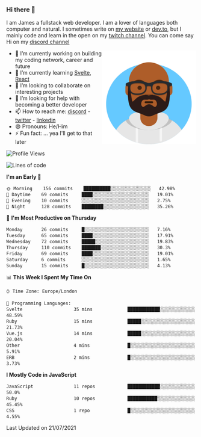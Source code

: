 ### Hi there 👋

I am James a fullstack web developer. I am a lover of languages both computer and natural. I sometimes write on [my website](https://jdhall.dev) or [dev.to](https://dev.to/zefur), but I mainly code and learn in the open on my [twitch channel](https://www.twitch.com/jozuhito). You can come say Hi on my [discord channel](https://discord.gg/sWEHvsBw)



<img align="right" height="250" width="250"  src="/assets/avataaars.png" />

  

- 🔭 I’m currently working on building my coding network, career and future
- 🌱 I’m currently learning [Svelte](https://svelte.dev), [React](https://reactjs.org)
- 👯 I’m looking to collaborate on interesting projects
- 🤔 I’m looking for help with becoming a better developer
- 📫 How to reach me: [discord](https://discord.gg/sWEHvsBw)
                      - [twitter](twitter.com/zefur)
                      - [linkedin](https://linkedin.com/in/j-d-hall)
- 😄 Pronouns: He/Him
- ⚡ Fun fact: ... yea I'll get to that later

 
<!-- BLOG-POST-LIST:START -->

<!-- BLOG-POST-LIST:END -->

<!--START_SECTION:waka-->
![Profile Views](http://img.shields.io/badge/Profile%20Views-1-blue)

![Lines of code](https://img.shields.io/badge/From%20Hello%20World%20I%27ve%20Written-100179%20lines%20of%20code-blue)

**I'm an Early 🐤** 

```text
🌞 Morning    156 commits    ██████████░░░░░░░░░░░░░░░   42.98% 
🌆 Daytime    69 commits     ████░░░░░░░░░░░░░░░░░░░░░   19.01% 
🌃 Evening    10 commits     ░░░░░░░░░░░░░░░░░░░░░░░░░   2.75% 
🌙 Night      128 commits    ████████░░░░░░░░░░░░░░░░░   35.26%

```
📅 **I'm Most Productive on Thursday** 

```text
Monday       26 commits     █░░░░░░░░░░░░░░░░░░░░░░░░   7.16% 
Tuesday      65 commits     ████░░░░░░░░░░░░░░░░░░░░░   17.91% 
Wednesday    72 commits     █████░░░░░░░░░░░░░░░░░░░░   19.83% 
Thursday     110 commits    ███████░░░░░░░░░░░░░░░░░░   30.3% 
Friday       69 commits     ████░░░░░░░░░░░░░░░░░░░░░   19.01% 
Saturday     6 commits      ░░░░░░░░░░░░░░░░░░░░░░░░░   1.65% 
Sunday       15 commits     █░░░░░░░░░░░░░░░░░░░░░░░░   4.13%

```


📊 **This Week I Spent My Time On** 

```text
⌚︎ Time Zone: Europe/London

💬 Programming Languages: 
Svelte                   35 mins             ████████████░░░░░░░░░░░░░   48.59% 
Ruby                     15 mins             █████░░░░░░░░░░░░░░░░░░░░   21.73% 
Vue.js                   14 mins             █████░░░░░░░░░░░░░░░░░░░░   20.04% 
Other                    4 mins              █░░░░░░░░░░░░░░░░░░░░░░░░   5.91% 
ERB                      2 mins              █░░░░░░░░░░░░░░░░░░░░░░░░   3.73%

```

**I Mostly Code in JavaScript** 

```text
JavaScript               11 repos            ████████████░░░░░░░░░░░░░   50.0% 
Ruby                     10 repos            ███████████░░░░░░░░░░░░░░   45.45% 
CSS                      1 repo              █░░░░░░░░░░░░░░░░░░░░░░░░   4.55%

```



 Last Updated on 21/07/2021
<!--END_SECTION:waka-->
